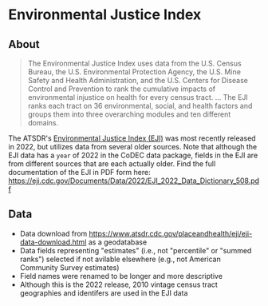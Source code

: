 # Environmental Justice Index

## About

> The Environmental Justice Index uses data from the U.S. Census Bureau, the U.S. Environmental Protection Agency, the U.S. Mine Safety and Health Administration, and the U.S. Centers for Disease Control and Prevention to rank the cumulative impacts of environmental injustice on health for every census tract. ... The EJI ranks each tract on 36 environmental, social, and health factors and groups them into three overarching modules and ten different domains.


The ATSDR's [Environmental Justice Index (EJI)](https://www.atsdr.cdc.gov/placeandhealth/eji/index.html) was most recently released in 2022, but utilizes data from several older sources.
Note that although the EJI data has a `year` of 2022 in the CoDEC data package, fields in the EJI are from different sources that are each actually older. 
Find the full documentation of the EJI in PDF form here: https://eji.cdc.gov/Documents/Data/2022/EJI_2022_Data_Dictionary_508.pdf

## Data

- Data download from https://www.atsdr.cdc.gov/placeandhealth/eji/eji-data-download.html as a geodatabase
- Data fields representing "estimates" (i.e., not "percentile" or "summed ranks") selected if not avilable elsewhere (e.g., not American Community Survey estimates)
- Field names were renamed to be longer and more descriptive
- Although this is the 2022 release, 2010 vintage census tract geographies and identifers are used in the EJI data
